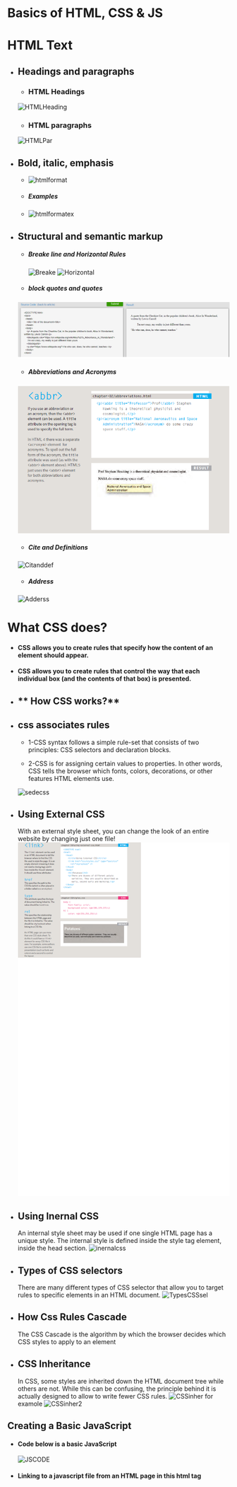# **Basics of HTML, CSS & JS**
# **HTML Text**
* ## **Headings and paragraphs**
    - ### **HTML Headings**
    ![HTMLHeading](https://1.bp.blogspot.com/-Srnw_8jBHSY/XvHQqaCppZI/AAAAAAAAOuU/cikYtvXLix8dNc-qFMG4j50e-94FCpzLgCLcBGAsYHQ/s1600/heading%2B1%2Bto%2B6.jpg)
    - ### **HTML paragraphs**
    ![HTMLPar](https://qph.fs.quoracdn.net/main-qimg-cddaacbdcd05d1b7c3b01f311de76490.webp)

* ## **Bold, italic, emphasis**
    - ![htmlformat](https://i.ytimg.com/vi/Xihza-fGxqQ/hqdefault.jpg)
    - ##### **Examples**
    - ![htmlformatex](https://allprogramminghub.files.wordpress.com/2015/09/para5.png)
    


* ## **Structural and semantic markup**
    - ##### **Breake line and Horizontal Rules**
      ![Breake](https://s3.ap-south-1.amazonaws.com/s3.studytonight.com/tutorials/uploads/pictures/1590818624-1.jpg)
      ![Horizontal](https://slidetodoc.com/presentation_image/18e6f70dde39d616265405ed6474ef47/image-8.jpg)
    - ##### **block quotes and quotes**
    ![quotes](images/qouts.png)
    - ##### **Abbreviations and Acronyms**
    ![abbr](images/abbr.png)
    - ##### **Cite and Definitions**
    ![Citanddef](https://encrypted-tbn0.gstatic.com/images?q=tbn:ANd9GcS7clBdub1NBEpwoN-02nlN8aZWS0REfc4PmA&usqp=CAU.png)
    - ##### **Address**
    ![Adderss](https://images.slideplayer.com/42/11241042/slides/slide_31.jpg)
# **What CSS does?**
  * #### CSS allows you to create rules that specify how the content of an element should appear.
  * #### CSS allows you to create rules that control the way that each individual box (and the contents of that box) is presented.
* ## ** How CSS works?**
* ## css associates rules
  * 1-CSS syntax follows a simple rule-set that consists of two principles: CSS selectors and declaration blocks.

  * 2-CSS is for assigning certain values to properties. In other words, CSS tells the browser which fonts, colors, decorations, or other features HTML elements use. 

  ![sedecss](https://encrypted-tbn0.gstatic.com/images?q=tbn:ANd9GcQwwRHgbGMUQqKdrtUs-gKFPY7-IS0MaKPXsQ&usqp=CAU.jpg)

* ## Using External CSS
  With an external style sheet, you can change the look of an entire website by changing just one file!
  ![ExternalCSS](images/externalcss.png)

* ## Using Inernal CSS
  An internal style sheet may be used if one single HTML page has a unique style. The internal style is defined inside the style tag element, inside the head section.
  ![inernalcss](https://slidetodoc.com/presentation_image_h/00dbf669708071e0fb438ed29a5c9c1b/image-3.jpg)

* ## Types of CSS selectors
  There are many different types of CSS selector that allow you to target rules to specific elements in an HTML document.
  ![TypesCSSsel](https://i0.wp.com/donnasresources.com/wp-content/uploads/2019/02/CSSSelectorTable.png?resize=590%2C575&ssl=1.jpg)
* ## How Css Rules Cascade
  The CSS Cascade is the algorithm by which the browser decides which CSS styles to apply to an element

* ## CSS Inheritance
  In CSS, some styles are inherited down the HTML document tree while others are not. While this can be confusing, the principle behind it is actually designed to allow to write fewer CSS rules.
  ![CSSinher](https://www.w3.org/wiki/images/2/2f/Inheritance.png)
  for examole 
  ![CSSinher2](https://miro.medium.com/max/959/1*h-cBV29XcnjpyYeWAKT9FA.png)
## Creating a Basic JavaScript 
 - #### Code below is a basic JavaScript 
   ![JSCODE](https://www.researchgate.net/profile/Byounghyun-Yoo/publication/258509003/figure/fig13/AS:297643071819798@1447975046971/Simple-JavaScript-code-handling-the-TrackStart-event.png)


  - #### Linking to a javascript file from an HTML page in this html tag
    *<script src="js/ add-content.js"></ script>*
  - #### The best palce to put scripts in their own files is the end of the body 
  - A script is a series of instructions that a computer can follow one-by-one. Each individual instruction or step is known as a **statement**. 
  - *Statements should end with a semicolon*.
  - writting comments to explain what your code does.They help make your code easier to read and understand. This can help you and others who read your code.
    * Tow ways to write comment 
      * 1- // for single line
      * 2- */*  */* for multi line
  - A script will have to temporarily store the bits of information it needs to do its job. It can store this data in **variables**.
  - A **variable** is a good name for this concept because the data stored in a variable can change (or vary) each time a script runs
  - The variable decleration is as this
    ***var x;***
  - The variable Assigning is as  this  ***x=3;***
  -JavaScript distinguishes between numbers,strings, and true or false values known as Booleans.
      * 3 is a number
      * 'Ahmed' is a strings
      * Boolean is a true or false



  * A variable name in JavaScript 
      * 1- must be started with a letter.
      * 2- can contain letters,numbers, dollar sign ($), or an underscore (_). Note that you must not use a dash(-) or a period (.) in a variable name.
      * 3- should not be ***keyWord*** such as ***if***
      * 4-is the case sensetive: so score and Score would be different variable names, but it is bad practice to create two variables that have the same name using different cases.  
## **Arrays**
  An array is a special type of variable. It doesn't
just store one value; it stores a list of values.
  * ### how to create array in javascript
  ![createarray](https://www.wikihow.com/images/thumb/2/2e/69157-3.jpg/v4-460px-69157-3.jpg.webp)

  - Values in an array are accessed as if they are in a numbered list. It is important to know that the numbering of this list starts at zero (not one).
 # **Expression**
An expression evaluates into (results in) a single value. Broadly speaking there are two types of expressions.
  * 1- Expression that just assign a value to a variable:ex 
  *var color = 'beige';*
  
  * 2- Expression  that use two  or more values ro return a single value.EX:
   *var area = 3 * 2;*

# **Operators**
Expressions rely on things called operators; they allow programmers to create a single value from one or more values.
 
  ![ArithmaticOP](https://www.devopsschool.com/blog/wp-content/uploads/2020/07/JavaScript-Arithmatic-Operators.png)

* ***There is just one string operator: the+ symbol. It is used to join the strings on either side of it (concatenation).***
![concatenation](https://miro.medium.com/max/1128/1*EX10HGbQbI68dEMbLHMz2g.png)

# **Decision Making**
  * ***Decision making*** is the process of making choices by identifying a decision, gathering information, and assessing alternative resolutions.

![DecisionM](https://www.rff.com/flowchart_structure_decision.png)

  * ## Evaluation of Condition and Conditional Statement
  ![constat](https://view.publitas.com/42146/346396/pages/51770fb36a7aed0fbaf255a7eb81594f9a1a9952-at1000.jpg)

* ## **How can Evaluate Condition?**
A comparison operator compares its operands and returns a logical value based on whether the comparison is true. The operands can be numerical, string, logical, or object values. Strings are compared based on standard lexicographical ordering, using Unicode values. In most cases, if the two operands are not of the same type, JavaScript attempts to convert them to an appropriate type for the comparison. This behavior generally results in comparing the operands numerically.


![comparison operator](images/ROP.jpg)

# **Logical Operators**
Logical operators are typically used with Boolean (logical) values; when they are, they return a Boolean value. 

![Logical Operators](images/LOP.png)

## **Using of If Statement**
  * #### If .. Statement
    - Use the if statement to specify a block of JavaScript code to be executed if a condition is true

    ![ifstat](https://i.ytimg.com/vi/9Ph4ETWhxio/maxresdefault.jpg)

  * #### If .. else .. Statement
    - Use the else statement to specify a block of code to be executed if the condition is false

    ![elsestat](https://cdn.programiz.com/sites/tutorial2program/files/js-if-else-statement.png)

  * #### If ... else  If ...Statement
    - Use the else if statement to specify a new condition if the first condition is false.
    ![ifelseif](https://cdn.programiz.com/sites/tutorial2program/files/js-if-else-if-statement_0.png)


